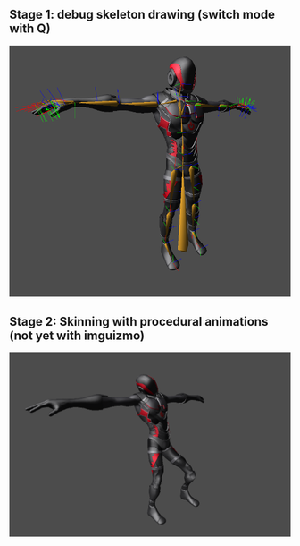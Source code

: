 ## Stage 1: debug skeleton drawing (switch mode with Q)
![Debug skeleton](https://github.com/JackOfBlades232/AnimationsHWmipt_PKiyashko/blob/hw2/Screenshots/debug_skeleton.PNG?raw=true)
## Stage 2: Skinning with procedural animations (not yet with imguizmo)
![Skinned mesh](https://github.com/JackOfBlades232/AnimationsHWmipt_PKiyashko/blob/hw2/Screenshots/skinning_no_imguizmo.PNG?raw=true)

